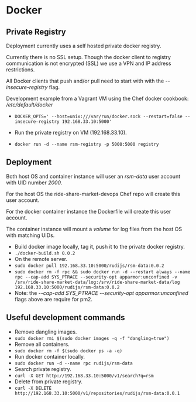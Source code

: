 # Docker

## Private Registry

Deployment currently uses a self hosted private docker registry.

Currently there is no SSL setup. Though the docker client to registry communication
is not encrypted (SSL) we use a VPN and IP address restrictions.

All Docker clients that push and/or pull need to start with with the *--insecure-registry* flag.

Development example from a Vagrant VM using the Chef docker cookbook: */etc/default/docker*

- `DOCKER_OPTS=' --host=unix:///var/run/docker.sock --restart=false --insecure-registry 192.168.33.10:5000'`

- Run the private registry on VM (192.168.33.10).
- `docker run -d --name rsm-registry -p 5000:5000 registry`

## Deployment

Both host OS and container instance will user an *rsm-data* user account with UID number *2000*.

For the host OS the ride-share-market-devops Chef repo will create this user account.

For the docker container instance the Dockerfile will create this user account.

The container instance will mount a *volume* for log files from the host OS with matching UIDs.

- Build docker image locally, tag it, push it to the private docker registry.
- `./docker-build.sh 0.0.2`
- On the remote server.
- `sudo docker pull 192.168.33.10:5000/rudijs/rsm-data:0.0.2`
- `sudo docker rm -f rpc && sudo docker run -d --restart always --name rpc --cap-add SYS_PTRACE --security-opt apparmor:unconfined -v /srv/ride-share-market-data/log:/srv/ride-share-market-data/log 192.168.33.10:5000/rudijs/rsm-data:0.0.2`
- Note: the *--cap-add SYS_PTRACE --security-opt apparmor:unconfined* flags above are require for pm2.

## Useful development commands

- Remove dangling images.
- `sudo docker rmi $(sudo docker images -q -f "dangling=true")`
- Remove all containers.
- `sudo docker rm -f $(sudo docker ps -a -q)`
- Run docker container locally.
- `sudo docker run -d --name rpc rudijs/rsm-data`
- Search private registry.
- `curl -X GET http://192.168.33.10:5000/v1/search?q=rsm`
- Delete from private registry.
- `curl -X DELETE http://192.168.33.10:5000/v1/repositories/rudijs/rsm-data:0.0.1`
